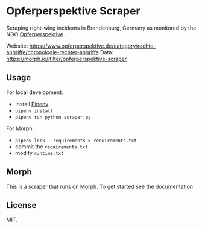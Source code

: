 # Opferperspektive Scraper

Scraping right-wing incidents in Brandenburg, Germany as monitored by the NGO [Opferperspektive](https://www.opferperspektive.de/).

Website: https://www.opferperspektive.de/category/rechte-angriffe/chronologie-rechter-angriffe
Data: https://morph.io/jfilter/opferperspektive-scraper

## Usage

For local development:

-   Install [Pipenv](https://github.com/pypa/pipenv)
-   `pipenv install`
-   `pipenv run python scraper.py`

For Morph:

-   `pipenv lock --requirements > requirements.txt`
-   commit the `requirements.txt`
-   modify `runtime.txt`

## Morph

This is a scraper that runs on [Morph](https://morph.io). To get started [see the documentation](https://morph.io/documentation)

## License

MIT.
